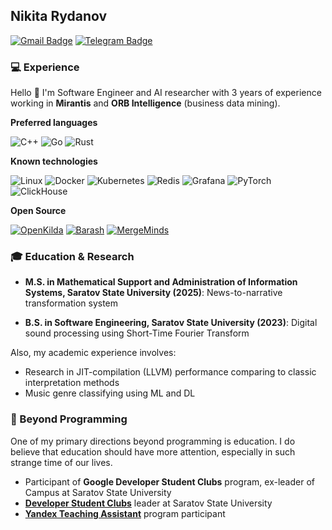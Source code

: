 ## Nikita Rydanov
[![Gmail Badge](https://img.shields.io/badge/-nrydanov-c14438?style=flat&logo=Gmail&logoColor=white&link=find.art.in.living@gmail.com)](mailto:find.art.in.living@gmail.com)
[![Telegram Badge](https://img.shields.io/badge/-nrydanov-0088cc?style=flat&logo=telegram&logoColor=white&link=https://t.me/nrydanov)](https://t.me/nrydanov)

### 💻 Experience

Hello 👋 I'm Software Engineer and AI researcher with 3 years of experience working in **Mirantis** and **ORB Intelligence** (business data mining).

**Preferred languages**

![C++](https://img.shields.io/badge/c++-%2300599C.svg?style=for-the-badge&logo=c%2B%2B&logoColor=white)
![Go](https://img.shields.io/badge/go-%2300ADD8.svg?style=for-the-badge&logo=go&logoColor=white)
![Rust](https://img.shields.io/badge/rust-%23000000.svg?style=for-the-badge&logo=rust&logoColor=white)

**Known technologies**

![Linux](https://img.shields.io/badge/Linux-FCC624?style=flat&logo=linux&logoColor=black)
![Docker](https://img.shields.io/badge/Docker-2496ED?style=flat&logo=docker&logoColor=white)
![Kubernetes](https://img.shields.io/badge/Kubernetes-326CE5?style=flat&logo=kubernetes&logoColor=white)
![Redis](https://img.shields.io/badge/Redis-DC382D?style=flat&logo=redis&logoColor=white)
![Grafana](https://img.shields.io/badge/Grafana-F46800?style=flat&logo=grafana&logoColor=white)
![PyTorch](https://img.shields.io/badge/PyTorch-EE4C2C?style=flat&logo=pytorch&logoColor=white)
![ClickHouse](https://img.shields.io/badge/ClickHouse-FF6600?style=flat&logo=clickhouse&logoColor=white)

**Open Source**

[![OpenKilda](https://img.shields.io/badge/OpenKilda-Contributor-blue)](https://github.com/telstra/open-kilda/pulls?q=is%3Apr+author%3Anrydanov+is%3Aclosed)
[![Barash](https://img.shields.io/badge/Barash-Maintainer-blue)](https://github.com/kiltia/barash)
[![MergeMinds](https://img.shields.io/badge/MergeMinds-Maintainer-blue)](https://github.com/MergeMinds/mm-backend-go)


### 🎓 Education & Research

- **M.S. in Mathematical Support and Administration of Information Systems, Saratov State University (2025)**: News-to-narrative transformation system

- **B.S. in Software Engineering, Saratov State University (2023)**: Digital sound processing using Short-Time Fourier Transform


Also, my academic experience involves:
- Research in JIT-compilation (LLVM) performance comparing to classic interpretation methods
- Music genre classifying using ML and DL

### 🌱 Beyond Programming

One of my primary directions beyond programming is education. I do believe that education should have more attention, especially in such strange time of our lives.

- Participant of **Google Developer Student Clubs** program, ex-leader of Campus at Saratov State University
- [**Developer Student Clubs**](https://dsc.alivetech.org) leader at Saratov State University
- [**Yandex Teaching Assistant**](https://education.yandex.ru/teaching-assistants) program participant




